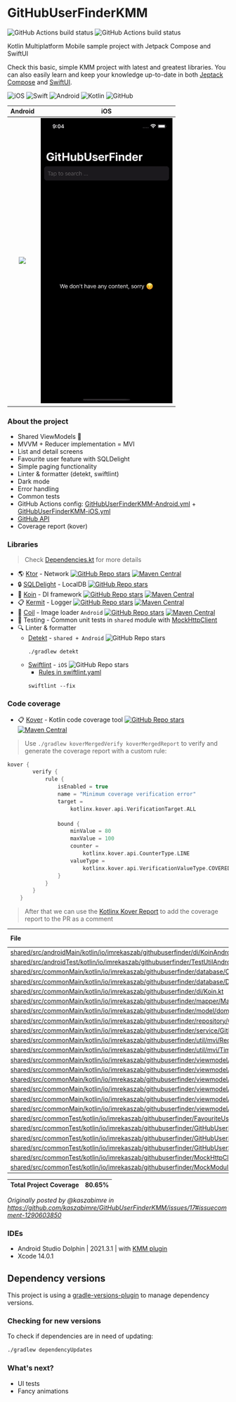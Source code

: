 # GitHubUserFinderKMM
![GitHub Actions build status](https://github.com/kaszabimre/GitHubUserFinderKMM/actions/workflows/GitHubUserFinderKMM-Android.yml/badge.svg)
![GitHub Actions build status](https://github.com/kaszabimre/GitHubUserFinderKMM/actions/workflows/GitHubUserFinderKMM-iOS.yml/badge.svg)

Kotlin Multiplatform Mobile sample project with Jetpack Compose and SwiftUI

Check this basic, simple KMM project with latest and greatest libraries. You can also easily learn and keep your knowledge up-to-date in both [Jeptack Compose](https://developer.android.com/jetpack/compose?gclid=CjwKCAjw7vuUBhBUEiwAEdu2pHTM59Y0NTVLcoFuOJHq5g8p3dJludRLuITkxy54fKMp-3YafHSjNRoCSIwQAvD_BwE&gclsrc=aw.ds) and [SwiftUI](https://developer.apple.com/xcode/swiftui/).

![iOS](https://img.shields.io/badge/iOS-000000?style=for-the-badge&logo=ios&logoColor=white)
![Swift](https://img.shields.io/badge/Swift-FA7343?style=for-the-badge&logo=swift&logoColor=white)
![Android](https://img.shields.io/badge/Android-3DDC84?style=for-the-badge&logo=android&logoColor=white)
![Kotlin](https://img.shields.io/badge/Kotlin-0095D5?&style=for-the-badge&logo=kotlin&logoColor=white)
![GitHub](https://img.shields.io/badge/github-%23121011.svg?style=for-the-badge&logo=github&logoColor=white)

Android | iOS
:--: | :--:
<img src="/screenshots/android.gif" width="300" /> | <img src="/screenshots/ios.gif" width="300" />


### About the project

- Shared ViewModels :rocket:
- MVVM + Reducer implementation = MVI
- List and detail screens
- Favourite user feature with SQLDelight
- Simple paging functionality
- Linter & formatter (detekt, swiftlint)
- Dark mode
- Error handling
- Common tests
- GitHub Actions config:  [GitHubUserFinderKMM-Android.yml](https://github.com/kaszabimre/GitHubUserFinderKMM/blob/main/.github/workflows/GitHubUserFinderKMM-Android.yml) + [GitHubUserFinderKMM-iOS.yml](https://github.com/kaszabimre/GitHubUserFinderKMM/blob/main/.github/workflows/GitHubUserFinderKMM-iOS.yml)
- [GitHub API](https://docs.github.com/en/rest/search#search-users)
- Coverage report (kover)

### Libraries
> Check [Dependencies.kt](https://github.com/kaszabimre/GitHubUserFinderKMM/blob/main/buildSrc/src/main/java/Dependencies.kt) for more details

- 🌎 [Ktor](https://github.com/ktorio/ktor) - Network
  [![GitHub Repo stars](https://img.shields.io/github/stars/ktorio/ktor)](https://github.com/ktorio/ktor)
  [![Maven Central](https://maven-badges.herokuapp.com/maven-central/io.ktor/ktor/badge.svg)](https://maven-badges.herokuapp.com/maven-central/io.ktor)
- 🔒 [SQLDelight](https://github.com/cashapp/sqldelight) - LocalDB
  [![GitHub Repo stars](https://img.shields.io/github/stars/cashapp/sqldelight)](https://github.com/cashapp/sqldelight)
- 💉 [Koin](https://github.com/InsertKoinIO/koin) - DI framework
  [![GitHub Repo stars](https://img.shields.io/github/stars/InsertKoinIO/koin)](https://github.com/InsertKoinIO/koin)
  [![Maven Central](https://maven-badges.herokuapp.com/maven-central/io.insert-koin/koin-core/badge.svg)](https://maven-badges.herokuapp.com/maven-central/io.insert-koin/koin-core)
- 📋 [Kermit](https://github.com/touchlab/Kermit) - Logger
  [![GitHub Repo stars](https://img.shields.io/github/stars/touchlab/Kermit)](https://github.com/touchlab/Kermit)
  [![Maven Central](https://img.shields.io/maven-central/v/co.touchlab/kermit.svg?label=Maven%20Central)](https://search.maven.org/search?q=g:%22co.touchlab%22%20AND%20a:%22kermit%22)
- 🎨 [Coil](https://coil-kt.github.io/coil/) - Image loader `Android`
  [![GitHub Repo stars](https://img.shields.io/github/stars/coil-kt/coil)](https://github.com/coil-kt/coil)
  [![Maven Central](https://img.shields.io/maven-central/v/io.coil-kt/coil-compose.svg?label=Maven%20Central)](https://search.maven.org/search?q=g:%22io.coil-kt%22%20AND%20a:%22coil-compose%22)
- 🚦 Testing - Common unit tests in `shared` module with [MockHttpClient](https://github.com/kaszabimre/GitHubUserFinderKMM/blob/main/shared/src/commonTest/kotlin/io/imrekaszab/githubuserfinder/MockHttpClient.kt)
- 🔍 Linter & formatter
    - [Detekt](https://github.com/detekt/detekt) - `shared + Android`
      ![GitHub Repo stars](https://img.shields.io/github/stars/detekt/Detekt)
       ```
       ./gradlew detekt
       ```
    - [Swiftlint](https://github.com/realm/SwiftLint) - `iOS`
      ![GitHub Repo stars](https://img.shields.io/github/stars/realm/SwiftLint)
        - [Rules in swiftlint.yaml](https://github.com/kaszabimre/GitHubUserFinderKMM/blob/main/iosApp/.swiftlint.yml)
       ```
       swiftlint --fix
       ```
      
### Code coverage

- 📋 [Kover](https://github.com/Kotlin/kotlinx-kover) - Kotlin code coverage tool
  [![GitHub Repo stars](https://img.shields.io/github/stars/Kotlin/kotlinx-kover)](https://github.com/Kotlin/kotlinx-kover)
  [![Maven Central](https://img.shields.io/maven-central/v/org.jetbrains.kotlinx.kover/org.jetbrains.kotlinx.kover.gradle.plugin.svg?label=Maven%20Central)](https://search.maven.org/search?q=g:%22org.jetbrains.kotlinx.kover%22%20AND%20a:%22org.jetbrains.kotlinx.kover.gradle.plugin%22)
  
> Use `./gradlew koverMergedVerify koverMergedReport` to verify and generate the coverage report with a custom rule:

```Kotlin
kover {
        verify {
            rule {
                isEnabled = true
                name = "Minimum coverage verification error"
                target =
                    kotlinx.kover.api.VerificationTarget.ALL

                bound {
                    minValue = 80
                    maxValue = 100
                    counter =
                        kotlinx.kover.api.CounterType.LINE
                    valueType =
                        kotlinx.kover.api.VerificationValueType.COVERED_PERCENTAGE
                }
            }
        }
    }
```

> After that we can use the [Kotlinx Kover Report](https://github.com/marketplace/actions/kotlinx-kover-report) to add the coverage report to the PR as a comment

|File|Coverage [84.31%]|
|:-|:-:|
|[shared/src/androidMain/kotlin/io/imrekaszab/githubuserfinder/di/KoinAndroid.kt](https://github.com/kaszabimre/GitHubUserFinderKMM/blob/c9e58c50c892b41f8f5f4707b9e483109e897967/shared%2Fsrc%2FandroidMain%2Fkotlin%2Fio%2Fimrekaszab%2Fgithubuserfinder%2Fdi%2FKoinAndroid.kt)|33.33%|
|[shared/src/androidTest/kotlin/io/imrekaszab/githubuserfinder/TestUtilAndroid.kt](https://github.com/kaszabimre/GitHubUserFinderKMM/blob/c9e58c50c892b41f8f5f4707b9e483109e897967/shared%2Fsrc%2FandroidTest%2Fkotlin%2Fio%2Fimrekaszab%2Fgithubuserfinder%2FTestUtilAndroid.kt)|55.56%|
|[shared/src/commonMain/kotlin/io/imrekaszab/githubuserfinder/database/CoroutinesExtensions.kt](https://github.com/kaszabimre/GitHubUserFinderKMM/blob/c9e58c50c892b41f8f5f4707b9e483109e897967/shared%2Fsrc%2FcommonMain%2Fkotlin%2Fio%2Fimrekaszab%2Fgithubuserfinder%2Fdatabase%2FCoroutinesExtensions.kt)|100.00%|
|[shared/src/commonMain/kotlin/io/imrekaszab/githubuserfinder/database/DatabaseHelper.kt](https://github.com/kaszabimre/GitHubUserFinderKMM/blob/c9e58c50c892b41f8f5f4707b9e483109e897967/shared%2Fsrc%2FcommonMain%2Fkotlin%2Fio%2Fimrekaszab%2Fgithubuserfinder%2Fdatabase%2FDatabaseHelper.kt)|100.00%|
|[shared/src/commonMain/kotlin/io/imrekaszab/githubuserfinder/di/Koin.kt](https://github.com/kaszabimre/GitHubUserFinderKMM/blob/c9e58c50c892b41f8f5f4707b9e483109e897967/shared%2Fsrc%2FcommonMain%2Fkotlin%2Fio%2Fimrekaszab%2Fgithubuserfinder%2Fdi%2FKoin.kt)|39.58%|
|[shared/src/commonMain/kotlin/io/imrekaszab/githubuserfinder/mapper/Mappers.kt](https://github.com/kaszabimre/GitHubUserFinderKMM/blob/c9e58c50c892b41f8f5f4707b9e483109e897967/shared%2Fsrc%2FcommonMain%2Fkotlin%2Fio%2Fimrekaszab%2Fgithubuserfinder%2Fmapper%2FMappers.kt)|100.00%|
|[shared/src/commonMain/kotlin/io/imrekaszab/githubuserfinder/model/domain/GitHubUser.kt](https://github.com/kaszabimre/GitHubUserFinderKMM/blob/c9e58c50c892b41f8f5f4707b9e483109e897967/shared%2Fsrc%2FcommonMain%2Fkotlin%2Fio%2Fimrekaszab%2Fgithubuserfinder%2Fmodel%2Fdomain%2FGitHubUser.kt)|100.00%|
|[shared/src/commonMain/kotlin/io/imrekaszab/githubuserfinder/repository/GitHubUserRepositoryImpl.kt](https://github.com/kaszabimre/GitHubUserFinderKMM/blob/c9e58c50c892b41f8f5f4707b9e483109e897967/shared%2Fsrc%2FcommonMain%2Fkotlin%2Fio%2Fimrekaszab%2Fgithubuserfinder%2Frepository%2FGitHubUserRepositoryImpl.kt)|100.00%|
|[shared/src/commonMain/kotlin/io/imrekaszab/githubuserfinder/service/GitHubUserService.kt](https://github.com/kaszabimre/GitHubUserFinderKMM/blob/c9e58c50c892b41f8f5f4707b9e483109e897967/shared%2Fsrc%2FcommonMain%2Fkotlin%2Fio%2Fimrekaszab%2Fgithubuserfinder%2Fservice%2FGitHubUserService.kt)|66.67%|
|[shared/src/commonMain/kotlin/io/imrekaszab/githubuserfinder/util/mvi/Reducer.kt](https://github.com/kaszabimre/GitHubUserFinderKMM/blob/c9e58c50c892b41f8f5f4707b9e483109e897967/shared%2Fsrc%2FcommonMain%2Fkotlin%2Fio%2Fimrekaszab%2Fgithubuserfinder%2Futil%2Fmvi%2FReducer.kt)|92.31%|
|[shared/src/commonMain/kotlin/io/imrekaszab/githubuserfinder/util/mvi/TimeCapsule.kt](https://github.com/kaszabimre/GitHubUserFinderKMM/blob/c9e58c50c892b41f8f5f4707b9e483109e897967/shared%2Fsrc%2FcommonMain%2Fkotlin%2Fio%2Fimrekaszab%2Fgithubuserfinder%2Futil%2Fmvi%2FTimeCapsule.kt)|66.67%|
|[shared/src/commonMain/kotlin/io/imrekaszab/githubuserfinder/viewmodel/details/GitHubUserDetailsModel.kt](https://github.com/kaszabimre/GitHubUserFinderKMM/blob/c9e58c50c892b41f8f5f4707b9e483109e897967/shared%2Fsrc%2FcommonMain%2Fkotlin%2Fio%2Fimrekaszab%2Fgithubuserfinder%2Fviewmodel%2Fdetails%2FGitHubUserDetailsModel.kt)|91.67%|
|[shared/src/commonMain/kotlin/io/imrekaszab/githubuserfinder/viewmodel/details/GitHubUserDetailsViewModel.kt](https://github.com/kaszabimre/GitHubUserFinderKMM/blob/c9e58c50c892b41f8f5f4707b9e483109e897967/shared%2Fsrc%2FcommonMain%2Fkotlin%2Fio%2Fimrekaszab%2Fgithubuserfinder%2Fviewmodel%2Fdetails%2FGitHubUserDetailsViewModel.kt)|93.55%|
|[shared/src/commonMain/kotlin/io/imrekaszab/githubuserfinder/viewmodel/favourite/FavouriteUsersModel.kt](https://github.com/kaszabimre/GitHubUserFinderKMM/blob/c9e58c50c892b41f8f5f4707b9e483109e897967/shared%2Fsrc%2FcommonMain%2Fkotlin%2Fio%2Fimrekaszab%2Fgithubuserfinder%2Fviewmodel%2Ffavourite%2FFavouriteUsersModel.kt)|90.00%|
|[shared/src/commonMain/kotlin/io/imrekaszab/githubuserfinder/viewmodel/favourite/FavouriteUsersViewModel.kt](https://github.com/kaszabimre/GitHubUserFinderKMM/blob/c9e58c50c892b41f8f5f4707b9e483109e897967/shared%2Fsrc%2FcommonMain%2Fkotlin%2Fio%2Fimrekaszab%2Fgithubuserfinder%2Fviewmodel%2Ffavourite%2FFavouriteUsersViewModel.kt)|100.00%|
|[shared/src/commonMain/kotlin/io/imrekaszab/githubuserfinder/viewmodel/list/GitHubUserListModel.kt](https://github.com/kaszabimre/GitHubUserFinderKMM/blob/c9e58c50c892b41f8f5f4707b9e483109e897967/shared%2Fsrc%2FcommonMain%2Fkotlin%2Fio%2Fimrekaszab%2Fgithubuserfinder%2Fviewmodel%2Flist%2FGitHubUserListModel.kt)|78.95%|
|[shared/src/commonMain/kotlin/io/imrekaszab/githubuserfinder/viewmodel/list/GitHubUserListViewModel.kt](https://github.com/kaszabimre/GitHubUserFinderKMM/blob/c9e58c50c892b41f8f5f4707b9e483109e897967/shared%2Fsrc%2FcommonMain%2Fkotlin%2Fio%2Fimrekaszab%2Fgithubuserfinder%2Fviewmodel%2Flist%2FGitHubUserListViewModel.kt)|58.54%|
|[shared/src/commonTest/kotlin/io/imrekaszab/githubuserfinder/FavouriteUsersViewModelTest.kt](https://github.com/kaszabimre/GitHubUserFinderKMM/blob/c9e58c50c892b41f8f5f4707b9e483109e897967/shared%2Fsrc%2FcommonTest%2Fkotlin%2Fio%2Fimrekaszab%2Fgithubuserfinder%2FFavouriteUsersViewModelTest.kt)|100.00%|
|[shared/src/commonTest/kotlin/io/imrekaszab/githubuserfinder/GitHubUserDetailsViewModelTest.kt](https://github.com/kaszabimre/GitHubUserFinderKMM/blob/c9e58c50c892b41f8f5f4707b9e483109e897967/shared%2Fsrc%2FcommonTest%2Fkotlin%2Fio%2Fimrekaszab%2Fgithubuserfinder%2FGitHubUserDetailsViewModelTest.kt)|100.00%|
|[shared/src/commonTest/kotlin/io/imrekaszab/githubuserfinder/GitHubUserListViewModelTest.kt](https://github.com/kaszabimre/GitHubUserFinderKMM/blob/c9e58c50c892b41f8f5f4707b9e483109e897967/shared%2Fsrc%2FcommonTest%2Fkotlin%2Fio%2Fimrekaszab%2Fgithubuserfinder%2FGitHubUserListViewModelTest.kt)|100.00%|
|[shared/src/commonTest/kotlin/io/imrekaszab/githubuserfinder/GitHubUserServiceTest.kt](https://github.com/kaszabimre/GitHubUserFinderKMM/blob/c9e58c50c892b41f8f5f4707b9e483109e897967/shared%2Fsrc%2FcommonTest%2Fkotlin%2Fio%2Fimrekaszab%2Fgithubuserfinder%2FGitHubUserServiceTest.kt)|100.00%|
|[shared/src/commonTest/kotlin/io/imrekaszab/githubuserfinder/MockHttpClient.kt](https://github.com/kaszabimre/GitHubUserFinderKMM/blob/c9e58c50c892b41f8f5f4707b9e483109e897967/shared%2Fsrc%2FcommonTest%2Fkotlin%2Fio%2Fimrekaszab%2Fgithubuserfinder%2FMockHttpClient.kt)|85.37%|
|[shared/src/commonTest/kotlin/io/imrekaszab/githubuserfinder/MockModule.kt](https://github.com/kaszabimre/GitHubUserFinderKMM/blob/c9e58c50c892b41f8f5f4707b9e483109e897967/shared%2Fsrc%2FcommonTest%2Fkotlin%2Fio%2Fimrekaszab%2Fgithubuserfinder%2FMockModule.kt)|100.00%|

|Total Project Coverage|80.65%|
|:-|:-:|

_Originally posted by @kaszabimre in https://github.com/kaszabimre/GitHubUserFinderKMM/issues/17#issuecomment-1290603850_
           

### IDEs

- Android Studio Dolphin | 2021.3.1 | with [KMM plugin](https://plugins.jetbrains.com/plugin/14936-kotlin-multiplatform-mobile)
- Xcode 14.0.1

## Dependency versions

This project is using a [gradle-versions-plugin](https://github.com/ben-manes/gradle-versions-plugin) to manage dependency versions.

### Checking for new versions

To check if dependencies are in need of updating:

```sh
./gradlew dependencyUpdates
```

### What's next?

- UI tests
- Fancy animations


